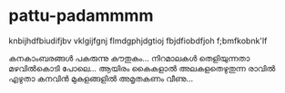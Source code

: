 # pattu-padammmm

knbijhdfbiudifjbv vklgijfgnj
flmdgphjdgtioj 
fbjdfiobdfjoh
f;bmfkobnk'lf

കനകാംബരങ്ങൾ പകരുന്നു കൗതുകം...
നിറമാലകൾ തെളിയുന്നതാ മഴവിൽകൊടി പോലെ...
ആയിരം കൈകളാൽ അലകളതെഴുതുന്ന രാവിൽ
എഴുതാ കനവിൻ മുകുളങ്ങളിൽ അമൃതകണം വീണു...

